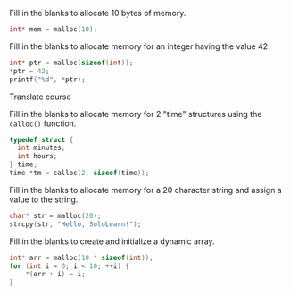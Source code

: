 
Fill in the blanks to allocate 10 bytes of memory.

```c
int* mem = malloc(10);
```

Fill in the blanks to allocate memory for an integer having the value 42.

```c
int* ptr = malloc(sizeof(int));
*ptr = 42;
printf("%d", *ptr);
```

Translate course

Fill in the blanks to allocate memory for 2 "time" structures using the `calloc()` function.

```c
typedef struct {
  int minutes;
  int hours;
} time;
time *tm = calloc(2, sizeof(time));
```

Fill in the blanks to allocate memory for a 20 character string and assign a value to the string.

```c
char* str = malloc(20);
strcpy(str, "Hello, SoloLearn!");
```

Fill in the blanks to create and initialize a dynamic array.

```c
int* arr = malloc(10 * sizeof(int));
for (int i = 0; i < 10; ++i) {
    *(arr + i) = i;
}
```
